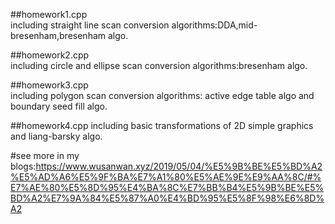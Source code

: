##homework1.cpp     
including straight line scan conversion algorithms:DDA,mid-bresenham,bresenham algo.

##homework2.cpp     
including circle and ellipse scan conversion algorithms:bresenham algo.

##homework3.cpp        
including polygon scan conversion algorithms: active edge table algo and boundary seed fill algo.

##homework4.cpp
including basic transformations of 2D simple graphics and liang-barsky algo.

#see more in my blogs:https://www.wusanwan.xyz/2019/05/04/%E5%9B%BE%E5%BD%A2%E5%AD%A6%E5%9F%BA%E7%A1%80%E5%AE%9E%E9%AA%8C/#%E7%AE%80%E5%8D%95%E4%BA%8C%E7%BB%B4%E5%9B%BE%E5%BD%A2%E7%9A%84%E5%87%A0%E4%BD%95%E5%8F%98%E6%8D%A2
